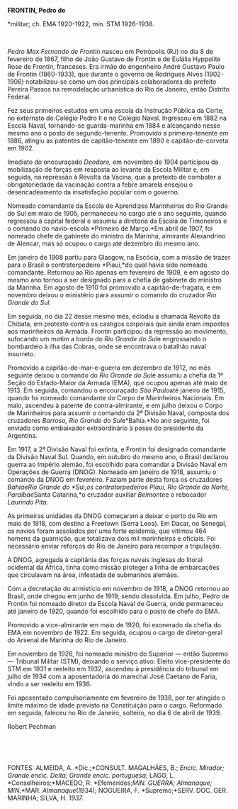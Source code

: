 **FRONTIN, Pedro de**

\*militar; ch. EMA 1920-1922, min. STM 1926-1938.

 

*Pedro Max Fernando de Frontin* nasceu em Petrópolis (RJ) no dia 8 de
fevereiro de 1867, filho de João Gustavo de Frontin e de Eulália
Hyppolite Rose de Frontin, franceses. Era irmão do engenheiro André
Gustavo Paulo de Frontin (1860-1933), que durante o governo de Rodrigues
Alves (1902-1906) notabilizou-se como um dos principais colaboradores do
prefeito Pereira Passos na remodelação urbanística do Rio de Janeiro,
então Distrito Federal.

Fez seus primeiros estudos em uma escola da Instrução Pública da Corte,
no externato do Colégio Pedro II e no Colégio Naval. Ingressou em 1882
na Escola Naval, tornando-se guarda-marinha em 1884 e alcançando nesse
mesmo ano o posto de segundo-tenente. Promovido a primeiro-tenente em
1886, atingiu as patentes de capitão-tenente em 1890 e
capitão-de-corveta em 1902.

Imediato do encouraçado *Deodoro,* em novembro de 1904 participou da
mobilização de forças em resposta ao levante da Escola Militar e, em
seguida, na repressão à Revolta da Vacina, que a pretexto de combater a
obrigatoriedade da vacinação contra a febre amarela ensejou o
desencadeamento da insatisfação popular com o governo.

Nomeado comandante da Escola de Aprendizes Marinheiros do Rio Grande do
Sul em maio de 1905, permaneceu no cargo até o ano seguinte, quando
regressou à capital federal e assumiu a diretoria da Escola de
Timoneiros e o comando do navio-escola *Primeiro de Março.*Em abril de
1907, foi nomeado chefe de gabinete do ministro da Marinha, almirante
Alexandrino de Alencar, mas só ocupou o cargo até dezembro do mesmo ano.

Em janeiro de 1908 partiu para Glasgow, na Escócia, com a missão de
trazer para o Brasil o contratorpedeiro *Piauí,*do qual havia sido
nomeado comandante. Retornou ao Rio apenas em fevereiro de 1909, e em
agosto do mesmo ano tornou a ser designado para a chefia de gabinete do
ministro da Marinha. Em agosto de 1910 foi promovido a
capitão-de-fragata, e em novembro deixou o ministério para assumir o
comando do cruzador *Rio Grande do Sul.*

Em seguida, no dia 22 desse mesmo mês, eclodiu a chamada Revolta da
Chibata, em protesto contra os castigos corporais que ainda eram
impostos aos marinheiros da Armada. Frontin participou da repressão ao
movimento, sufocando um motim a bordo do *Rio Grande do Sul*e
engrossando o bombardeio à ilha das Cobras, onde se encontrava o
batalhão naval insurreto.

Promovido a capitão-de-mar-e-guerra em dezembro de 1912, no mês seguinte
deixou o comando do *Rio Grande do Sul*e assumiu a chefia da 1ª Seção do
Estado-Maior da Armada (EMA), que ocupou apenas até maio de 1913. Em
seguida, comandou o encouraçado *São Paulo*até janeiro de 1915, quando
foi nomeado comandante do Corpo de Marinheiros Nacionais. Em maio,
ascendeu à patente de contra-almirante, e em julho deixou o Corpo de
Marinheiros para assumir o comando da 2ª Divisão Naval, composta dos
cruzadores *Barroso, Rio Grande do Sul*e*Bahia.*No ano seguinte, foi
enviado como embaixador extraordinário à posse do presidente da
Argentina.

Em 1917, a 2ª Divisão Naval foi extinta, e Frontin foi designado
comandante da Divisão Naval Sul. Quando, em outubro do mesmo ano, o
Brasil declarou guerra ao Império alemão, foi escolhido para comandar a
Divisão Naval em Operações de Guerra (DNOG). Nomeado em janeiro de 1918,
assumiu o comando da DNOG em fevereiro. Faziam parte desta força os
cruzadores *Bahia*e*Rio Grande do* *Sul,*os contratorpedeiros *Piauí,
Rio Grande do* *Norte, Paraíba*e*Santa Catarina,*o cruzador auxiliar
*Belmonte*e o rebocador *Laurindo* *Pita.*

As primeiras unidades da DNOG começaram a deixar o porto do Rio em maio
de 1918, com destino a Freetown (Serra Leoa). Em Dacar, no Senegal, os
navios foram assolados por uma forte epidemia, que vitimou 464 homens da
guarnição, que totalizava dois mil marinheiros e oficiais. Foi
necessário enviar reforços do Rio de Janeiro para recompor a tripulação.

A DNOG, agregada à capitânia das forças navais inglesas do litoral
ocidental da África, tinha como missão proteger a linha de embarcações
que circulavam na área, infestada de submarinos alemães.

Com a decretação do armistício em novembro de 1918, a DNOG retornou ao
Brasil, onde chegou em junho de 1919, sendo dissolvida. Em julho, Pedro
de Frontin foi nomeado diretor da Escola Naval de Guerra, onde
permaneceu até janeiro de 1920, quando foi escolhido para o posto de
chefe do EMA.

Promovido a vice-almirante em maio de 1920, foi exonerado da chefia do
EMA em novembro de 1922. Em seguida, ocupou o cargo de diretor-geral do
Arsenal de Marinha do Rio de Janeiro.

Em novembro de 1926, foi nomeado ministro do Superior — então Supremo —
Tribunal Militar (STM), deixando o serviço ativo. Eleito vice-presidente
do STM em 1931 e reeleito em 1932, ascendeu à presidência do tribunal em
julho de 1934 com a aposentadoria do marechal José Caetano de Faria,
vindo a ser reeleito em 1936.

Foi aposentado compulsoriamente em fevereiro de 1938, por ter atingido o
limite máximo de idade previsto na Constituição para o cargo. Reformado
em seguida, faleceu no Rio de Janeiro, solteiro, no dia 6 de abril de
1939.

Robert Pechman

 

 

FONTES: ALMEIDA, A. *Dic.;*CONSULT. MAGALHÃES, B.; *Encic. Mirador;
Grande* *encic. Delta; Grande encic. portuguesa;* LAGO, L.
*Conselheiros;*MACEDO, R. *Efemérides;*MIN. GUERRA; *Almanaque;*
MIN*.*MAR. *Almanaque*(1934); NOGUEIRA, F. *Supremo;*SERV. DOC. GER.
MARINHA; SILVA, H. *1937.*

 

